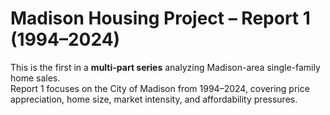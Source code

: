 # Madison Housing Project – Report 1 (1994–2024)

This is the first in a **multi-part series** analyzing Madison-area single-family home sales.  
Report 1 focuses on the City of Madison from 1994–2024, covering price appreciation, home size, market intensity, and affordability pressures.
